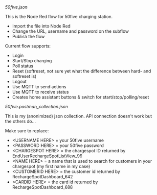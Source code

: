 _50five.json_

This is the Node Red flow for 50five charging station.

* Import the file into Node Red
* Change the URL, username and password on the subflow
* Publish the flow

Current flow supports:
* Login
* Start/Stop charging
* Poll status
* Reset (softreset, not sure yet what the difference between hard- and softreset is)
* Logout
* Use MQTT to send actions
* Use MQTT to receive status
* Creates home assistant buttons & switch for start/stop/polling/reset

_50five.postman_collection.json_

This is my (anonimized) json collection. API connection doesn't work but the others do...

Make sure to replace:
* &lt;USERNAME HERE&gt; = your 50five username
* &lt;PASSWORD HERE&gt; = your 50five password
* &lt;CHARGESPOT HERE&gt; = the chargespot ID returned by EndUserRechargeSpotListView_99
* &lt;NAME HERE&gt; = a name that is used to search for customers in your chargespot (my first name in my case)
* &lt;CUSTOMERID HERE&gt; = the customer id returned by RechargeSpotDashboard_642
* &lt;CARDID HERE&gt; = the card id returned by RechargeSpotDashboard_688
